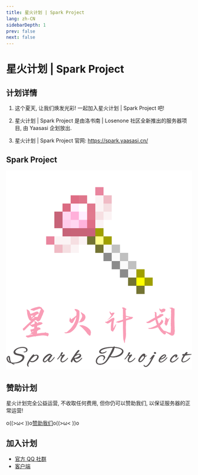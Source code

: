 ```yaml
---
title: 星火计划 | Spark Project
lang: zh-CN
sidebarDepth: 1
prev: false
next: false
---
```


# 星火计划 | Spark Project

## 计划详情

1. 这个夏天, 让我们焕发光彩! 一起加入星火计划 | Spark Project 吧!

2. 星火计划 | Spark Project 是由洛书南 | Losenone 社区全新推出的服务器项目, 由 Yaasasi 企划放出.

3. 星火计划 | Spark Project 官网: <https://spark.yaasasi.cn/>

## Spark Project

![星火计划](./spark_project_assets/spark_project.png)

## 赞助计划

星火计划完全公益运营, 不收取任何费用, 但你仍可以赞助我们, 以保证服务器的正常运营!

o((>ω< ))o[赞助我们](https://afdian.net/@Yaasasi)o((>ω< ))o

## 加入计划

- [官方 QQ 社群](https://jq.qq.com/?_wv=1027&k=CsRVWdHu)
- [客户端](https://files.yaasasi.cn/SparkProject/Client)
